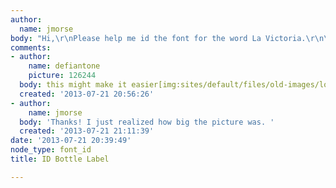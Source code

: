 ```yaml
---
author:
  name: jmorse
body: "Hi,\r\nPlease help me id the font for the word La Victoria.\r\n\r\nThanks!\r\nJennifer[img:sites/default/files/old-images/photo-31_4665.JPG]"
comments:
- author:
    name: defiantone
    picture: 126244
  body: this might make it easier[img:sites/default/files/old-images/logo_4240.png]
  created: '2013-07-21 20:56:26'
- author:
    name: jmorse
  body: 'Thanks! I just realized how big the picture was. '
  created: '2013-07-21 21:11:39'
date: '2013-07-21 20:39:49'
node_type: font_id
title: ID Bottle Label

---
```

